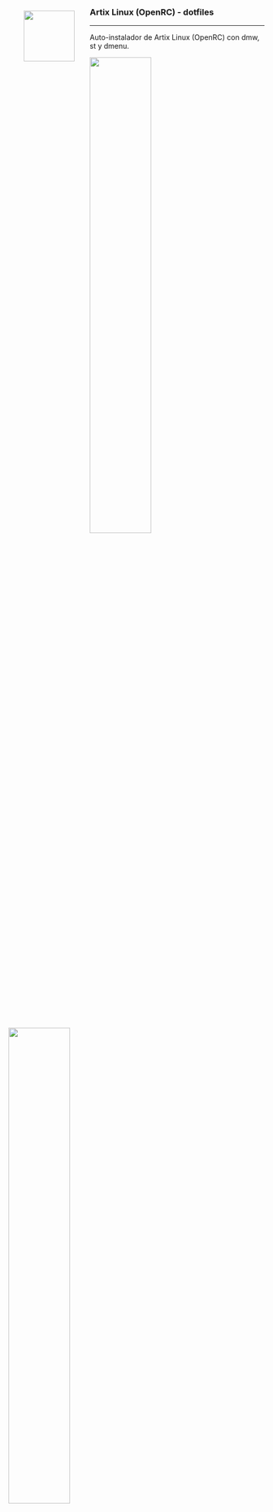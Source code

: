 <img src="https://raw.githubusercontent.com/aleister888/artixRC-dotfiles/master/assets/artix-linux.png" align="left" height="100px" hspace="30px" vspace="30px">

### Artix Linux (OpenRC) - dotfiles

----

Auto-instalador de Artix Linux (OpenRC) con dmw, st y dmenu.

<p float="center">
	<img src="https://raw.githubusercontent.com/aleister888/artixRC-dotfiles/main/assets/screenshots/screenshot1.jpg" width="49%" />
	<img src="https://raw.githubusercontent.com/aleister888/artixRC-dotfiles/main/assets/screenshots/screenshot2.jpg" width="49%" />
</p>

#### Instalación

- Utiliza `su` para ejecutar como root:

```
curl -o stage1.sh https://raw.githubusercontent.com/aleister888/artixRC-dotfiles/main/stage1.sh && chmod +x stage1.sh && ./stage1.sh
```

> [!WARNING]
> El instalador esta pensado para usarse solo desde el LiveISO de Artix Linux OpenRC. No ejecutes este programa desde tu propia instalación.

---

#### Tareas por realizar

- Crear branch para el desarollo y actualizar el readme y los script consecuentemente
- Añadir copias de seguridad incrementales a `crypt-backup`.
- Arreglar las entradas MAN y código sobre las flags de uso (st, dmenu).
- Modularizar s3 dividiendo el script de instalación en diferentes scripts.
- Arreglar errores con GRUB en algunas placas bases (UEFI)
- Simplificar y mejorar s1 y s2
	- Permitir solo instalaciones encriptadas con BTRFS
	- Implementar ayuda para restaurar discos /home ya existentes
		- Permitir usar un disco ya encriptado, proveyendo la llave de desbloqueo
	- Arreglar la lógica de s1-s2 para permitir instalaciones fuera del LiveISO
- Preguntar si hacer `/dev/zero` a la partición ya encriptada
		- https://wiki.archlinux.org/title/Data-at-rest_encryption#Preparing_the_disk
